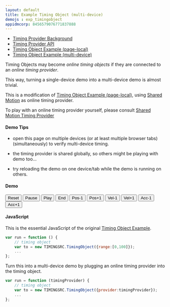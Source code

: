 ```yaml
---
layout: default
title: Example Timing Object (multi-device)
demojs : exp_timingobject
appidmcorp: 8456579076771837888
---
```


- [Timing Provider Background](background_timingprovider.html)
- [Timing Provider API](api_timingprovider.html)
- [Timing Object Example (page-local)](exp_timingobject.html)
- [Timing Object Example (multi-device)](online_timingobject.html)

Timing Objects may become *online timing objects* if they are connected to an *online timing provider*.

This way, turning a single-device demo into a multi-device demo is almost trivial.

This is a modification of [Timing Object Example (page-local)](exp_timingobject.html), using [Shared Motion](shared_motion.html) as online timing provider. 


To play with an online timing provider yourself, please consult [Shared Motion Timing Provider](shared_motion.html)


#### Demo Tips

- open this page on multiple devices (or at least multiple browser tabs) (simultaneously) to verify multi-device timing.

- the timing provider is shared globally, so others might be playing with demo too...

- try reloading the demo on one device/tab while the demo is running on others.

#### Demo

<p id="buttons">
  <!-- absolute -->
  <button id='reset'>Reset</button>
  <button id='pause'>Pause</button>
  <button id='play'>Play</button>
  <button id='end'>End</button>
  <!-- relative-->
  <button id='p-'>Pos-1</button>
  <button id='p+'>Pos+1</button>
  <button id='v-'>Vel-1</button>
  <button id='v+'>Vel+1</button>
  <button id='a-'>Acc-1</button>
  <button id='a+'>Acc+1</button>
</p>
<p>
  <!-- position -->
  <div id='position' style="font-weight:bold"></div>
</p>


#### JavaScript

This is the essential JavaScript of the original [Timing Object Example](exp_timingobject.html).

```javascript
var run = function () {
    // timing object
    var to = new TIMINGSRC.TimingObject({range:[0,100]});
    ...
};
``` 

Turn this into a multi-device demo by plugging an online timing provider into the timing object.

```javascript
var run = function (timingProvider) {
    // timing object
    var to = new TIMINGSRC.TimingObject({provider:timingProvider});
    ...
};
``` 

